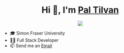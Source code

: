 <div align="center">
  <h1>Hi 👋, I'm <a href="www.linkedin.com/in/pal-tilva">Pal Tilvan</a></h1>
  <img src="https://komarev.com/ghpvc/?username=prt2">
</div>


- 🎓 Simon Fraser University
- 🧑‍💻 Full Stack Developer 
- 📫 Send me an <a href="mailto:prt2@sfu.ca">Email</a>
